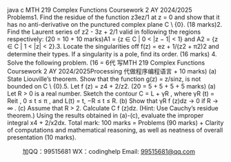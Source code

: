 java c
MTH   219   Complex   Functions   Coursework   2   AY   2024/2025
Problems1.    Find   the   residue   of the   function   z3ez/1 at z = 0 and show that it has no anti-derivative on the punctured complex   plane   C \ {0}.                                                       (18   marks)2.    Find   the   Laurent   series   of z2 - 3z + 2/1   valid   in   following   the   regions   respectively:                    (20 = 10 + 10 marks)A1   =   {z   ∈ C   | 0   <   |z   − 1| <   1}             and               A2    =   {z   ∈   C   |   1   <   |z|   <   2}.3.      Locate   the   singularities   off f(z) = ez + 1/(z2 + π2)2   and   determine   their   types.   If a   singularity   is   a   pole,   ﬁnd   its   order.                       (16   marks)
4.    Solve   the   following   problem.                                                                                                                                                                                                                                                                                                                  (16   = 6代 写MTH 219 Complex Functions Coursework 2 AY 2024/2025Processing
代做程序编程语言 +   10   marks)
(a)    State   Liouville’s   theorem.
      Show   that   the   function   g(z) = z/sinz,   is   not   bounded   on   C \ {0}.5.      Let   f (z) = z4 + 2/z2.                                                                                                                                                                                                   (20 =   5 + 5 + 5 + 5   marks)
(a)    Let   R   >   0   is   a   real   number.    Sketch   the   contour   C   =   L + γR   ,   where   γR   (t)   =   Reit   ,   0   ≤ t   ≤ π   ,   and L(t)   = t,   −R   ≤ t   ≤ R.
(b)    Show   that γR   f   (z)dz   → 0   if   R   →   ∞   .
(c)    Assume   that   R > 2.    Calculate C   f   (z)dz.    (Hint:    Use   Cauchy’s   residue   theorem.)
      Using   the   results   obtained   in (a)-(c),   evaluate   the   improper   integral    x4 + 2/x2dx.
Total   mark:    100   marks   =   Problems   (90   marks)   +   Clarity   of computations   and   mathematical   reasoning,   as   well   as   neatness   of overall   presentation   (10   marks).

         
加QQ：99515681  WX：codinghelp  Email: 99515681@qq.com
